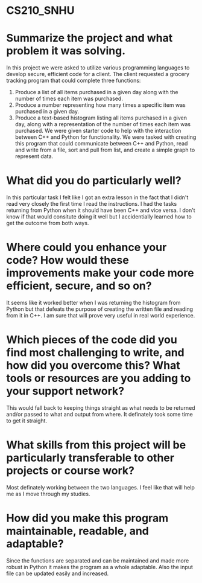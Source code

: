 # CS210_SNHU
# Summarize the project and what problem it was solving.
In this project we were asked to utilize various programming languages to develop secure, efficient code for a client. The client requested a grocery tracking program that could complete three functions:
1) Produce a list of all items purchased in a given day along with the number of times each item was purchased.
2) Produce a number representing how many times a specific item was purchased in a given day.
3) Produce a text-based histogram listing all items purchased in a given day, along with a representation of the number of times each item was purchased.
We were given starter code to help with the interaction between C++ and Python for functionality. We were tasked with creating this program that could communicate between C++ and Python, read and write from a file, sort and pull from list, and create a simple graph to represent data.

# What did you do particularly well? 
In this particular task I felt like I got an extra lesson in the fact that I didn't read very closely the first time I read the instructions. I had the tasks returning from Python when it should have been C++ and vice versa. I don't know if that would consitute doing it well but I accidentially learned how to get the outcome from both ways. 

# Where could you enhance your code? How would these improvements make your code more efficient, secure, and so on? 
It seems like it worked better when I was returning the histogram from Python but that defeats the purpose of creating the written file and reading from it in C++. I am sure that will prove very useful in real world experience. 

# Which pieces of the code did you find most challenging to write, and how did you overcome this? What tools or resources are you adding to your support network?
This would fall back to keeping things straight as what needs to be returned and/or passed to what and output from where. It definately took some time to get it straight.

# What skills from this project will be particularly transferable to other projects or course work?
Most definately working between the two languages. I feel like that will help me as I move through my studies. 

# How did you make this program maintainable, readable, and adaptable?
Since the functions are separated and can be maintained and made more robust in Python it makes the program as a whole adaptable. Also the input file can be updated easily and increased. 
